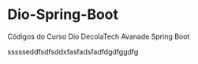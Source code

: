 # Dio-Spring-Boot

Códigos do Curso Dio DecolaTech Avanade Spring Boot

ssssseddfsdfsddxfasfadsfadfdgdfggdfg